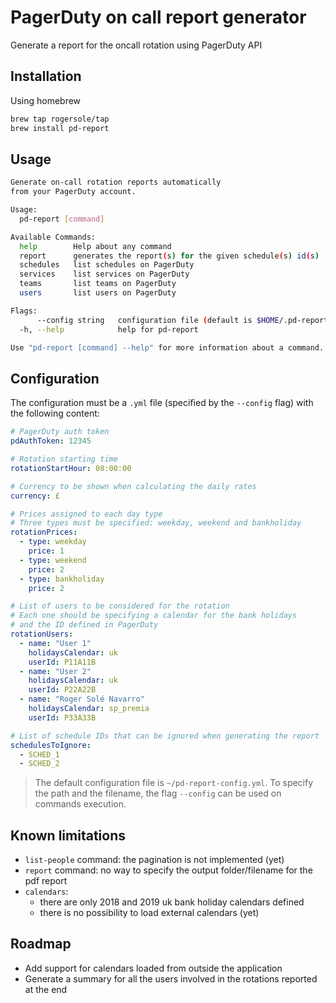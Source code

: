 # PagerDuty on call report generator

Generate a report for the oncall rotation using PagerDuty API

## Installation

Using homebrew

```bash
brew tap rogersole/tap
brew install pd-report
```

## Usage

```bash
Generate on-call rotation reports automatically
from your PagerDuty account.

Usage:
  pd-report [command]

Available Commands:
  help        Help about any command
  report      generates the report(s) for the given schedule(s) id(s)
  schedules   list schedules on PagerDuty
  services    list services on PagerDuty
  teams       list teams on PagerDuty
  users       list users on PagerDuty

Flags:
      --config string   configuration file (default is $HOME/.pd-report-config.yml)
  -h, --help            help for pd-report

Use "pd-report [command] --help" for more information about a command.
```

## Configuration

The configuration must be a `.yml` file (specified by the `--config` flag) with the following content:

```yml
# PagerDuty auth token
pdAuthToken: 12345

# Rotation starting time
rotationStartHour: 08:00:00

# Currency to be shown when calculating the daily rates
currency: £

# Prices assigned to each day type
# Three types must be specified: weekday, weekend and bankholiday
rotationPrices:
  - type: weekday
    price: 1
  - type: weekend
    price: 2
  - type: bankholiday
    price: 2

# List of users to be considered for the rotation
# Each one should be specifying a calendar for the bank holidays
# and the ID defined in PagerDuty
rotationUsers:
  - name: "User 1"
    holidaysCalendar: uk
    userId: P11A11B
  - name: "User 2"
    holidaysCalendar: uk
    userId: P22A22B
  - name: "Roger Solé Navarro"
    holidaysCalendar: sp_premia
    userId: P33A33B

# List of schedule IDs that can be ignored when generating the report
schedulesToIgnore:
  - SCHED_1
  - SCHED_2
```

> The default configuration file is `~/pd-report-config.yml`.
> To specify the path and the filename, the flag `--config` can be used on commands execution.


## Known limitations

- `list-people` command: the pagination is not implemented (yet)
- `report` command: no way to specify the output folder/filename for the pdf report
- `calendars`:
  - there are only 2018 and 2019 uk bank holiday calendars defined
  - there is no possibility to load external calendars (yet)


## Roadmap

- Add support for calendars loaded from outside the application
- Generate a summary for all the users involved in the rotations reported at the end
